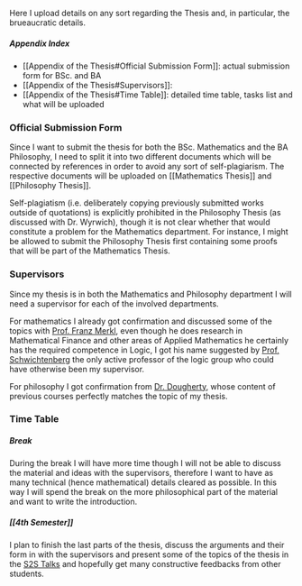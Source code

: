 Here I upload details on any sort regarding the Thesis and, in particular, the brueaucratic details. 
##### Appendix Index
- [[Appendix of the Thesis#Official Submission Form]]: actual submission form for BSc. and BA
- [[Appendix of the Thesis#Supervisors]]: 
- [[Appendix of the Thesis#Time Table]]: detailed time table, tasks list and what will be uploaded

### Official Submission Form
Since I want to submit the thesis for both the BSc. Mathematics and the BA Philosophy, I need to split it into two different documents which will be connected by references in order to avoid any sort of self-plagiarism. The respective documents will be uploaded on [[Mathematics Thesis]] and [[Philosophy Thesis]].

Self-plagiatism (i.e. deliberately copying previously submitted works outside of quotations) is explicitly prohibited in the Philosophy Thesis (as discussed with Dr. Wyrwich), though it is not clear whether that would constitute a problem for the Mathematics department. For instance, I might be allowed to submit the Philosophy Thesis first containing some proofs that will be part of the Mathematics Thesis.
### Supervisors
Since my thesis is in both the Mathematics and Philosophy department I will need a supervisor for each of the involved departments.

For mathematics I already got confirmation and discussed some of the topics with [Prof. Franz Merkl](https://www.theorie.physik.uni-muenchen.de/TMP/members/mathematics/merkl/index.html), even though he does research in Mathematical Finance and other areas of Applied Mathematics he certainly has the required competence in Logic, I got his name suggested by [Prof, Schwichtenberg](https://www.mathematik.uni-muenchen.de/~schwicht/) the only active professor of the logic group who could have otherwise been my supervisor.

For philosophy I got confirmation from [Dr. Dougherty](https://www.mcmp.philosophie.uni-muenchen.de/people/faculty/dougherty_john/index.html), whose content of previous courses perfectly matches the topic of my thesis.
### Time Table
##### Break
During the break I will have more time though I will not be able to discuss the material and ideas with the supervisors, therefore I want to have as many technical (hence mathematical) details cleared as possible. In this way I will spend the break on the more philosophical part of the material and want to write the introduction.
##### [[4th Semester]]
I plan to finish the last parts of the thesis, discuss the arguments and their form in with the supervisors and
present some of the topics of the thesis in the [S2S Talks](https://www.fachschaft.philosophie.uni-muenchen.de/studierende/s2stalks/index.html) and hopefully get many constructive feedbacks from other students.